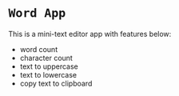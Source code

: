 # `Word App`

This is a mini-text editor app with features below:

* word count
* character count
* text to uppercase
* text to lowercase
* copy text to clipboard
